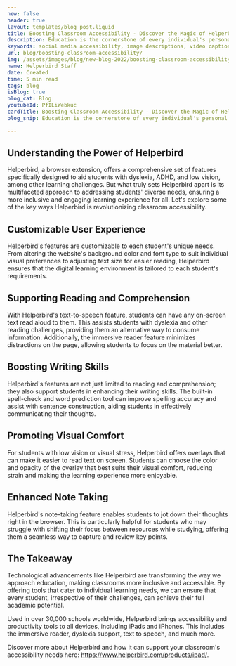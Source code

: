 ```yaml
---
new: false
header: true
layout: templates/blog_post.liquid
title: Boosting Classroom Accessibility - Discover the Magic of Helperbird
description: Education is the cornerstone of every individual's personal and professional development, and it's crucial that everyone, regardless of their abilities or disabilities, have equal access to learning opportunities. However, for many students with special needs, traditional classrooms might not offer the most conducive learning environment. Luckily, in the digital age, technology has taken significant strides towards promoting inclusivity and equal learning opportunities. At the forefront of this transformation is Helperbird, a suite of tools designed to make education more accessible.
keywords: social media accessibility, image descriptions, video captions, camel case hashtags, emojis, inclusivity, disabilities, accessibility tools
url: blog/boosting-classroom-accessibility/
img: /assets/images/blog/new-blog-2022/boosting-classroom-accessibility.png
name: Helperbird Staff
date: Created
time: 5 min read
tags: blog
isBlog: true
blog_cat: Blog
youtubeId: PfILiWebkuc
cardTitle: Boosting Classroom Accessibility - Discover the Magic of Helperbird
blog_snip: Education is the cornerstone of every individual's personal and professional development, and it's crucial that everyone, regardless of their abilities or disabilities, have equal access to learning opportunities. However, for many students with special needs, traditional classrooms might not offer the most conducive learning environment. Luckily, in the digital age, technology has taken significant strides towards promoting inclusivity and equal learning opportunities. At the forefront of this transformation is Helperbird, a suite of tools designed to make education more accessible.

---
```

 
## Understanding the Power of Helperbird
Helperbird, a browser extension, offers a comprehensive set of features specifically designed to aid students with dyslexia, ADHD, and low vision, among other learning challenges. But what truly sets Helperbird apart is its multifaceted approach to addressing students' diverse needs, ensuring a more inclusive and engaging learning experience for all. Let's explore some of the key ways Helperbird is revolutionizing classroom accessibility.

## Customizable User Experience
Helperbird's features are customizable to each student's unique needs. From altering the website's background color and font type to suit individual visual preferences to adjusting text size for easier reading, Helperbird ensures that the digital learning environment is tailored to each student's requirements.

## Supporting Reading and Comprehension
With Helperbird's text-to-speech feature, students can have any on-screen text read aloud to them. This assists students with dyslexia and other reading challenges, providing them an alternative way to consume information. Additionally, the immersive reader feature minimizes distractions on the page, allowing students to focus on the material better.

## Boosting Writing Skills
Helperbird's features are not just limited to reading and comprehension; they also support students in enhancing their writing skills. The built-in spell-check and word prediction tool can improve spelling accuracy and assist with sentence construction, aiding students in effectively communicating their thoughts.

## Promoting Visual Comfort
For students with low vision or visual stress, Helperbird offers overlays that can make it easier to read text on screen. Students can choose the color and opacity of the overlay that best suits their visual comfort, reducing strain and making the learning experience more enjoyable.

## Enhanced Note Taking
Helperbird's note-taking feature enables students to jot down their thoughts right in the browser. This is particularly helpful for students who may struggle with shifting their focus between resources while studying, offering them a seamless way to capture and review key points.

## The Takeaway
Technological advancements like Helperbird are transforming the way we approach education, making classrooms more inclusive and accessible. By offering tools that cater to individual learning needs, we can ensure that every student, irrespective of their challenges, can achieve their full academic potential.

Used in over 30,000 schools worldwide, Helperbird brings accessibility and productivity tools to all devices, including iPads and iPhones. This includes the immersive reader, dyslexia support, text to speech, and much more.

Discover more about Helperbird and how it can support your classroom's accessibility needs here: https://www.helperbird.com/products/ipad/.